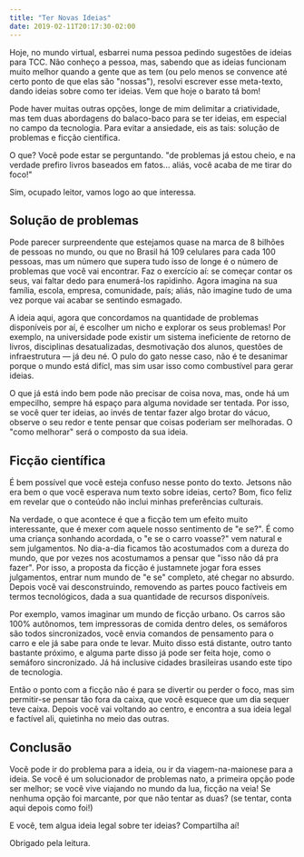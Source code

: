 ```yaml
---
title: "Ter Novas Ideias"
date: 2019-02-11T20:17:30-02:00
---
```


Hoje, no mundo virtual, esbarrei numa pessoa pedindo sugestões de ideias para TCC. Não conheço a pessoa, mas, sabendo que as ideias funcionam muito melhor quando a gente que as tem (ou pelo menos se convence até certo ponto de que elas são "nossas"), resolvi escrever esse meta-texto, dando ideias sobre como ter ideias. Vem que hoje o barato tá bom!

Pode haver muitas outras opções, longe de mim delimitar a criatividade, mas tem duas abordagens do balaco-baco para se ter ideias, em especial no campo da tecnologia. Para evitar a ansiedade, eis as tais: solução de problemas e ficção científica.

O que? Você pode estar se perguntando. "de problemas já estou cheio, e na verdade prefiro livros baseados em fatos... aliás, você acaba de me tirar do foco!"

Sim, ocupado leitor, vamos logo ao que interessa.

## Solução de problemas

Pode parecer surpreendente que estejamos quase na marca de 8 bilhões de pessoas no mundo, ou que no Brasil há 109 celulares para cada 100 pessoas, mas um número que supera tudo isso de longe é o número de problemas que você vai encontrar. Faz o exercício aí: se começar contar os seus, vai faltar dedo para enumerá-los rapidinho. Agora imagina na sua família, escola, empresa, comunidade, país; aliás, não imagine tudo de uma vez porque vai acabar se sentindo esmagado.

A ideia aqui, agora que concordamos na quantidade de problemas disponíveis por aí, é escolher um nicho e explorar os seus problemas! Por exemplo, na universidade pode existir um sistema ineficiente de retorno de livros, disciplinas desatualizadas, desmotivação dos alunos, questões de infraestrutura — já deu né. O pulo do gato nesse caso, não é te desanimar porque o mundo está difícl, mas sim usar isso como combustível para gerar ideias.

O que já está indo bem pode não precisar de coisa nova, mas, onde há um empecilho, sempre há espaço para alguma novidade ser tentada. Por isso, se você quer ter ideias, ao invés de tentar fazer algo brotar do vácuo, observe o seu redor e tente pensar que coisas poderiam ser melhoradas. O "como melhorar" será o composto da sua ideia.

## Ficção científica

É bem possível que vocẽ esteja confuso nesse ponto do texto. Jetsons não era bem o que você esperava num texto sobre ideias, certo? Bom, fico feliz em revelar que o conteúdo não inclui minhas preferências culturais.

Na verdade, o que acontece é que a ficção tem um efeito muito interessante, que é mexer com aquele nosso sentimento de "e se?". É como uma criança sonhando acordada, o "e se o carro voasse?" vem natural e sem julgamentos. No dia-a-dia ficamos tão acostumados com a dureza do mundo, que por vezes nos acostumamos a pensar que "isso não dá pra fazer". Por isso, a proposta da ficção é justamnete jogar fora esses julgamentos, entrar num mundo de "e se" completo, até chegar no absurdo. Depois você vai desconstruindo, removendo as partes pouco factíveis em termos tecnológicos, dada a sua quantidade de recursos disponíveis.

Por exemplo, vamos imaginar um mundo de ficção urbano. Os carros são 100% autônomos, tem impressoras de comida dentro deles, os semáforos são todos sincronizados, você envia comandos de pensamento para o carro e ele já sabe para onde te levar. Muito disso está distante, outro tanto bastante próximo, e alguma parte disso já pode ser feita hoje, como o semáforo sincronizado. Já há inclusive cidades brasileiras usando este tipo de tecnologia.

Então o ponto com a ficção não é para se divertir ou perder o foco, mas sim permitir-se pensar tão fora da caixa, que você esquece que um dia sequer teve caixa. Depois você vai voltando ao centro, e encontra a sua ideia legal e factível ali, quietinha no meio das outras.

## Conclusão

Você pode ir do problema para a ideia, ou ir da viagem-na-maionese para a ideia. Se você é um solucionador de problemas nato, a primeira opção pode ser melhor; se você vive viajando no mundo da lua, ficção na veia! Se nenhuma opção foi marcante, por que não tentar as duas? (se tentar, conta aqui depois como foi!)

E você, tem algua ideia legal sobre ter ideias? Compartilha aí! 

Obrigado pela leitura.